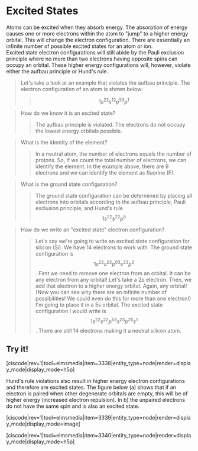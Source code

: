 # Excited States

Atoms can be excited when they absorb energy.  The absorption of energy causes one or more electrons within the atom to "jump" to a higher energy orbital.  This will change the electron configuration.  There are essentially an infinite number of possible excited states for an atom or ion.  
Excited state electron configurations will still abide by the Pauli exclusion principle where no more than two electrons having opposite spins can occupy an orbital.
These higher energy configurations will, however, violate either the aufbau principle or Hund's rule.



>Let's take a look at an example that violates the aufbau principle.  The electron configuration of an atom is shown below:
>> $$1s^22s^12p^53p^1$$

>How do we know it is an excited state? 
> >The aufbau principle is violated.  The electrons do not occupy the lowest energy orbitals possible.

>What is the identity of the element?
>> In a neutral atom, the number of electrons equals the number of protons.  So, if we count the total number of electrons, we can identify the element.  In the example above, there are 9 electrons and we can identify the element as fluorine (F).

>What is the ground state configuration?
>> The ground state configuration can be determined by placing all electrons into orbitals according to the aufbau principle, Pauli exclusion principle, and Hund's rule.
$$1s^22s^22p^5$$


> How do we write an "excited state" electron configuration?
>>Let's say we're going to write an excited state configuration for silicon (Si).  We have 14 electrons to work with.  The ground state configuration is $$1s^22s^22p^63s^23p^2$$.  First we need to remove one electron from an orbital.  It can be any electron from any orbital!  Let's take a 2p electron.  Then, we add that electron to a higher energy orbital.  Again, any orbital! (Now you can see why there are an infinite number of possibilities! We could even do this for more than one electron!)  I'm going to place it in a 5s orbital.  The excited state configuration I would write is $$1s^22s^22p^53s^23p^25s^1$$.  There are still 14 electrons making it a neutral silicon atom.

## Try it!
[ciscode|rev=1|tool=elmsmedia|item=3338|entity_type=node|render=display_mode|display_mode=h5p]





Hund's rule violations also result in higher energy electron configurations and therefore are excited states.  The figure below (a) shows that if an electron is paired when other degenerate orbitals are empty, this will be of higher energy (increased electron repulsion).  In b) the unpaired electrons do not have the same spin and is also an excited state.

<div style="float:none;max-width:700px;margin:auto">
[ciscode|rev=1|tool=elmsmedia|item=3339|entity_type=node|render=display_mode|display_mode=image]</div>

[ciscode|rev=1|tool=elmsmedia|item=3340|entity_type=node|render=display_mode|display_mode=h5p]


